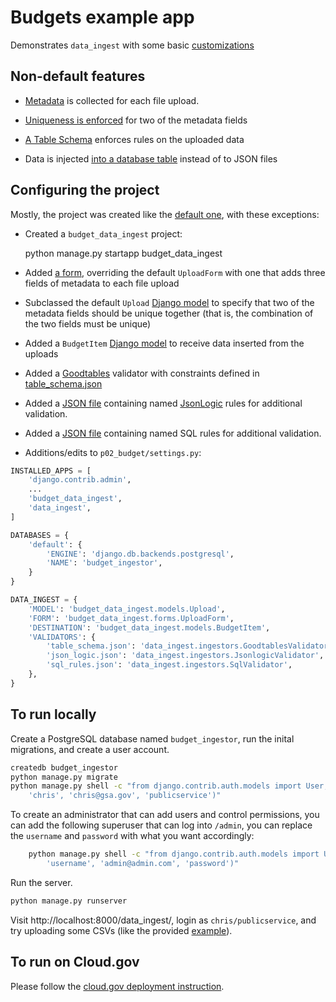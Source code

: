 
# Budgets example app

Demonstrates `data_ingest` with some basic [customizations](../../docs/customize.md)

## Non-default features

- [Metadata](../../docs/customize.md) is collected for each file upload.

- [Uniqueness is enforced](../../docs/customize.md) for two of the metadata fields

- [A Table Schema](../../docs/customize.md) enforces rules on the uploaded data

- Data is injected [into a database table](../../docs/customize.md) instead of to JSON files

## Configuring the project

Mostly, the project was created like the [default one](../defaults/README.md), with these
exceptions:

- Created a `budget_data_ingest` project:

    python manage.py startapp budget_data_ingest

- Added [a form](budget_data_ingest/forms.py), overriding the default `UploadForm` with one that adds three fields of metadata to each file upload

- Subclassed the default `Upload` [Django model](budget_data_ingest/models.py) to specify that two of the metadata fields should be unique together (that is, the combination of the two fields must be unique)

- Added a `BudgetItem` [Django model](budget_data_ingest/models.py) to receive data inserted from the uploads

- Added a [Goodtables](https://github.com/frictionlessdata/goodtables-py) 
  validator with constraints defined in [table_schema.json](table_schema.json)
  
- Added a [JSON file](json_logic.json) 
  containing named [JsonLogic](http://jsonlogic.com/) 
  rules for additional validation.

- Added a [JSON file](sql_rules.json)
  containing named SQL rules for additional validation.

- Additions/edits to `p02_budget/settings.py`:

```python
INSTALLED_APPS = [
    'django.contrib.admin',
    ...
    'budget_data_ingest',
    'data_ingest',
]

DATABASES = {
    'default': {
        'ENGINE': 'django.db.backends.postgresql',
        'NAME': 'budget_ingestor',
    }
}

DATA_INGEST = {
    'MODEL': 'budget_data_ingest.models.Upload',
    'FORM': 'budget_data_ingest.forms.UploadForm',
    'DESTINATION': 'budget_data_ingest.models.BudgetItem',
    'VALIDATORS': {
        'table_schema.json': 'data_ingest.ingestors.GoodtablesValidator',
        'json_logic.json': 'data_ingest.ingestors.JsonlogicValidator',
        'sql_rules.json': 'data_ingest.ingestors.SqlValidator',
    },
}
```
## To run locally

Create a PostgreSQL database named `budget_ingestor`, run the inital migrations, and
create a user account.

```bash
createdb budget_ingestor
python manage.py migrate
python manage.py shell -c "from django.contrib.auth.models import User; User.objects.create_user(
    'chris', 'chris@gsa.gov', 'publicservice')"
```

To create an administrator that can add users and control permissions, you can add the following superuser that can log into `/admin`, you can replace the `username` and `password` with what you want accordingly:
```bash
    python manage.py shell -c "from django.contrib.auth.models import User; User.objects.create_superuser(
        'username', 'admin@admin.com', 'password')"
```

Run the server.

```bash
python manage.py runserver
```

Visit http://localhost:8000/data_ingest/, login as `chris/publicservice`, and try uploading
some CSVs (like the provided [example](b01.csv)).

## To run on Cloud.gov

Please follow the [cloud.gov deployment instruction](../cloud.gov.md).
